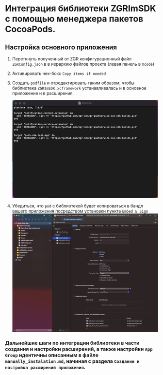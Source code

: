 # Интеграция библиотеки ZGRImSDK c помощью менеджера пакетов CocoaPods.


## Настройка основного приложения


1. Перетянуть полученный от ZGR конфигурационный файл `ZGRConfig.json` в  в иерархию файлов проекта (левая панель в `Xcode`)
2. Активировать чек-бокс `Copy items if needed`
3. Создать `podfile` и отредактировать таким образом, чтобы библиотека `ZGRImSDK.xcframework` устанавливалась и в основное 
приложение и в расширения.

    ![Пример podfile](./Image_3.png)
    
4. Убедиться, что `pod` c библиотекой будет копироваться в бандл вашего приложения посредством установки пункта `Embed & Sign`
    ![Изображение 4](./Image_4.png)
    

### Дальнейшие шаги по интеграции библиотеки в части создания и настройки расширений, а также настройки  `App Group` идентичны описанным в файле `manually_instalation.md`, начиная с раздела  `Создание и настройка расширений приложения`.
